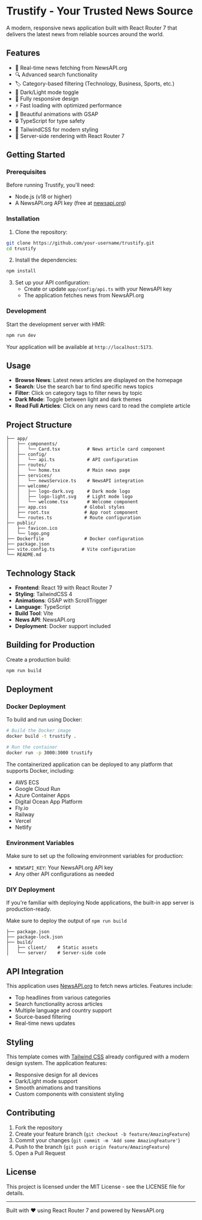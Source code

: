 # Trustify - Your Trusted News Source

A modern, responsive news application built with React Router 7 that delivers the latest news from reliable sources around the world.

## Features

- 📰 Real-time news fetching from NewsAPI.org
- 🔍 Advanced search functionality
- 🏷️ Category-based filtering (Technology, Business, Sports, etc.)
- 🌙 Dark/Light mode toggle
- 📱 Fully responsive design
- ⚡️ Fast loading with optimized performance
- 🎨 Beautiful animations with GSAP
- 🔒 TypeScript for type safety
- 🎉 TailwindCSS for modern styling
- 🚀 Server-side rendering with React Router 7

## Getting Started

### Prerequisites

Before running Trustify, you'll need:
- Node.js (v18 or higher)
- A NewsAPI.org API key (free at [newsapi.org](https://newsapi.org/))

### Installation

1. Clone the repository:
```bash
git clone https://github.com/your-username/trustify.git
cd trustify
```

2. Install the dependencies:
```bash
npm install
```

3. Set up your API configuration:
   - Create or update `app/config/api.ts` with your NewsAPI key
   - The application fetches news from NewsAPI.org

### Development

Start the development server with HMR:

```bash
npm run dev
```

Your application will be available at `http://localhost:5173`.

## Usage

- **Browse News**: Latest news articles are displayed on the homepage
- **Search**: Use the search bar to find specific news topics
- **Filter**: Click on category tags to filter news by topic
- **Dark Mode**: Toggle between light and dark themes
- **Read Full Articles**: Click on any news card to read the complete article

## Project Structure

```
├── app/
│   ├── components/
│   │   └── Card.tsx          # News article card component
│   ├── config/
│   │   └── api.ts            # API configuration
│   ├── routes/
│   │   └── home.tsx          # Main news page
│   ├── services/
│   │   └── newsService.ts    # NewsAPI integration
│   ├── welcome/
│   │   ├── logo-dark.svg     # Dark mode logo
│   │   ├── logo-light.svg    # Light mode logo
│   │   └── welcome.tsx       # Welcome component
│   ├── app.css              # Global styles
│   ├── root.tsx             # App root component
│   └── routes.ts            # Route configuration
├── public/
│   ├── favicon.ico
│   └── logo.png
├── Dockerfile               # Docker configuration
├── package.json
├── vite.config.ts          # Vite configuration
└── README.md
```

## Technology Stack

- **Frontend**: React 19 with React Router 7
- **Styling**: TailwindCSS 4
- **Animations**: GSAP with ScrollTrigger
- **Language**: TypeScript
- **Build Tool**: Vite
- **News API**: NewsAPI.org
- **Deployment**: Docker support included

## Building for Production

Create a production build:

```bash
npm run build
```

## Deployment

### Docker Deployment

To build and run using Docker:

```bash
# Build the Docker image
docker build -t trustify .

# Run the container
docker run -p 3000:3000 trustify
```

The containerized application can be deployed to any platform that supports Docker, including:

- AWS ECS
- Google Cloud Run
- Azure Container Apps
- Digital Ocean App Platform
- Fly.io
- Railway
- Vercel
- Netlify

### Environment Variables

Make sure to set up the following environment variables for production:

- `NEWSAPI_KEY`: Your NewsAPI.org API key
- Any other API configurations as needed

### DIY Deployment

If you're familiar with deploying Node applications, the built-in app server is production-ready.

Make sure to deploy the output of `npm run build`

```
├── package.json
├── package-lock.json
├── build/
│   ├── client/    # Static assets
│   └── server/    # Server-side code
```

## API Integration

This application uses [NewsAPI.org](https://newsapi.org/) to fetch news articles. Features include:

- Top headlines from various categories
- Search functionality across articles
- Multiple language and country support
- Source-based filtering
- Real-time news updates

## Styling

This template comes with [Tailwind CSS](https://tailwindcss.com/) already configured with a modern design system. The application features:

- Responsive design for all devices
- Dark/Light mode support
- Smooth animations and transitions
- Custom components with consistent styling

## Contributing

1. Fork the repository
2. Create your feature branch (`git checkout -b feature/AmazingFeature`)
3. Commit your changes (`git commit -m 'Add some AmazingFeature'`)
4. Push to the branch (`git push origin feature/AmazingFeature`)
5. Open a Pull Request

## License

This project is licensed under the MIT License - see the LICENSE file for details.

---

Built with ❤️ using React Router 7 and powered by NewsAPI.org
